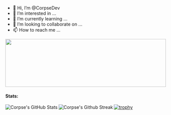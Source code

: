 - 👋 Hi, I’m @CorpseDev
- 👀 I’m interested in ...
- 🌱 I’m currently learning ...
- 💞️ I’m looking to collaborate on ...
- 📫 How to reach me ...
<img src="https://raw.githubusercontent.com/kaname-png/kaname-png/master/assets/github-contributions.svg" width="500" height="150" />

#### Stats:
<img align="left" alt="Corpse's GitHub Stats" src="https://github-readme-stats.vercel.app/api?username=CorpseDev&show_icons=true&hide_border=true&theme=tokyonight&include_all_commits=true&count_private=true" />

<img align="left" alt="Corpse's Github Streak" src="https://github-readme-streak-stats.herokuapp.com/?user=CorpseDev&theme=tokyonight&hide_border=true&stroke=1a1b27" /> 

[![trophy](https://github-profile-trophy.vercel.app/?username=AlanDara&theme=onedark)](https://github.com/remix-bot/revolt)

<!---
CorpseDev/CorpseDev is a ✨ special ✨ repository because its `README.md` (this file) appears on your GitHub profile.
You can click the Preview link to take a look at your changes.
--->
